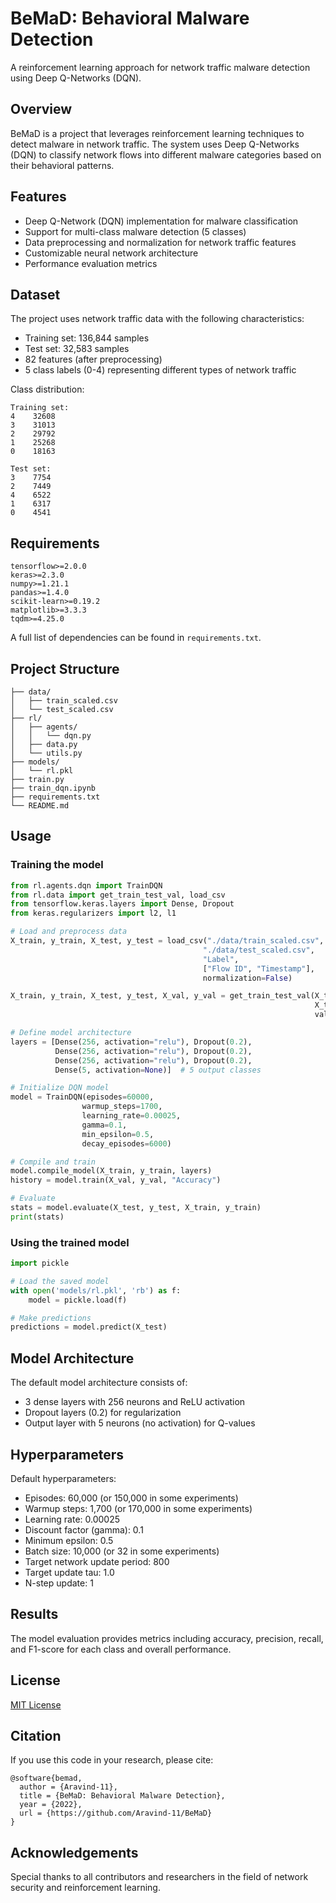 # BeMaD: Behavioral Malware Detection

A reinforcement learning approach for network traffic malware detection using Deep Q-Networks (DQN).

## Overview

BeMaD is a project that leverages reinforcement learning techniques to detect malware in network traffic. The system uses Deep Q-Networks (DQN) to classify network flows into different malware categories based on their behavioral patterns.

## Features

- Deep Q-Network (DQN) implementation for malware classification
- Support for multi-class malware detection (5 classes)
- Data preprocessing and normalization for network traffic features
- Customizable neural network architecture
- Performance evaluation metrics

## Dataset

The project uses network traffic data with the following characteristics:
- Training set: 136,844 samples
- Test set: 32,583 samples
- 82 features (after preprocessing)
- 5 class labels (0-4) representing different types of network traffic

Class distribution:
```
Training set:
4    32608
3    31013
2    29792
1    25268
0    18163

Test set:
3    7754
2    7449
4    6522
1    6317
0    4541
```

## Requirements

```
tensorflow>=2.0.0
keras>=2.3.0
numpy>=1.21.1
pandas>=1.4.0
scikit-learn>=0.19.2
matplotlib>=3.3.3
tqdm>=4.25.0
```

A full list of dependencies can be found in `requirements.txt`.

## Project Structure

```
├── data/
│   ├── train_scaled.csv
│   └── test_scaled.csv
├── rl/
│   ├── agents/
│   │   └── dqn.py
│   ├── data.py
│   └── utils.py
├── models/
│   └── rl.pkl
├── train.py
├── train_dqn.ipynb
├── requirements.txt
└── README.md
```

## Usage

### Training the model

```python
from rl.agents.dqn import TrainDQN
from rl.data import get_train_test_val, load_csv
from tensorflow.keras.layers import Dense, Dropout
from keras.regularizers import l2, l1

# Load and preprocess data
X_train, y_train, X_test, y_test = load_csv("./data/train_scaled.csv", 
                                           "./data/test_scaled.csv", 
                                           "Label", 
                                           ["Flow ID", "Timestamp"], 
                                           normalization=False)

X_train, y_train, X_test, y_test, X_val, y_val = get_train_test_val(X_train, y_train, 
                                                                    X_test, y_test,
                                                                    val_frac=0.3)

# Define model architecture
layers = [Dense(256, activation="relu"), Dropout(0.2),
          Dense(256, activation="relu"), Dropout(0.2),
          Dense(256, activation="relu"), Dropout(0.2),
          Dense(5, activation=None)]  # 5 output classes

# Initialize DQN model
model = TrainDQN(episodes=60000, 
                warmup_steps=1700, 
                learning_rate=0.00025, 
                gamma=0.1, 
                min_epsilon=0.5, 
                decay_episodes=6000)

# Compile and train
model.compile_model(X_train, y_train, layers)
history = model.train(X_val, y_val, "Accuracy")

# Evaluate
stats = model.evaluate(X_test, y_test, X_train, y_train)
print(stats)
```

### Using the trained model

```python
import pickle

# Load the saved model
with open('models/rl.pkl', 'rb') as f:
    model = pickle.load(f)

# Make predictions
predictions = model.predict(X_test)
```

## Model Architecture

The default model architecture consists of:
- 3 dense layers with 256 neurons and ReLU activation
- Dropout layers (0.2) for regularization
- Output layer with 5 neurons (no activation) for Q-values

## Hyperparameters

Default hyperparameters:
- Episodes: 60,000 (or 150,000 in some experiments)
- Warmup steps: 1,700 (or 170,000 in some experiments)
- Learning rate: 0.00025
- Discount factor (gamma): 0.1
- Minimum epsilon: 0.5
- Batch size: 10,000 (or 32 in some experiments)
- Target network update period: 800
- Target update tau: 1.0
- N-step update: 1

## Results

The model evaluation provides metrics including accuracy, precision, recall, and F1-score for each class and overall performance.

## License

[MIT License](LICENSE)

## Citation

If you use this code in your research, please cite:
```
@software{bemad,
  author = {Aravind-11},
  title = {BeMaD: Behavioral Malware Detection},
  year = {2022},
  url = {https://github.com/Aravind-11/BeMaD}
}
```

## Acknowledgements

Special thanks to all contributors and researchers in the field of network security and reinforcement learning.
